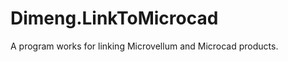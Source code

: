Dimeng.LinkToMicrocad
=====================

A program works for linking Microvellum and Microcad products. 
